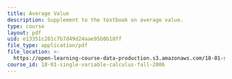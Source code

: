 ```yaml
---
title: Average Value
description: Supplement to the textbook on average value.
type: course
layout: pdf
uid: e13351c281c7b7d49d24aae95b0b18ff
file_type: application/pdf
file_location: >-
  https://open-learning-course-data-production.s3.amazonaws.com/18-01-single-variable-calculus-fall-2006/e13351c281c7b7d49d24aae95b0b18ff_av_average_value.pdf
course_id: 18-01-single-variable-calculus-fall-2006
---
```

